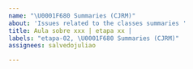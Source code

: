 ```yaml
---
name: "\U0001F680 Summaries (CJRM)"
about: 'Issues related to the classes summaries '
title: Aula sobre xxx | etapa xx |
labels: "etapa-02, \U0001F680 Summaries (CJRM)"
assignees: salvedojuliao

---
```



